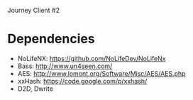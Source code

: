 Journey Client #2

# Dependencies
- NoLifeNX: https://github.com/NoLifeDev/NoLifeNx
- Bass: http://www.un4seen.com/
- AES: http://www.lomont.org/Software/Misc/AES/AES.php
- xxHash: https://code.google.com/p/xxhash/
- D2D, Dwrite


